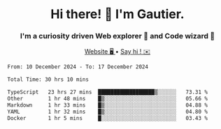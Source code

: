 <h1 align="center">Hi there! 👋 I'm Gautier.</h1>
<h3 align="center">I'm a curiosity driven Web explorer 🚀 and Code wizard 🧙</h3>

<p align="center">
  <a href="https://xisabla.github.io/">Website 🖥️ </a> •
  <a href="mailto:xisabla.dev@gmail.com">Say hi ! ✉️</a>
</p>

<!--START_SECTION:waka-->

```txt
From: 10 December 2024 - To: 17 December 2024

Total Time: 30 hrs 10 mins

TypeScript   23 hrs 27 mins  ██████████████████▒░░░░░░   73.31 %
Other        1 hr 48 mins    █▒░░░░░░░░░░░░░░░░░░░░░░░   05.66 %
Markdown     1 hr 33 mins    █▒░░░░░░░░░░░░░░░░░░░░░░░   04.88 %
YAML         1 hr 32 mins    █▒░░░░░░░░░░░░░░░░░░░░░░░   04.80 %
Docker       1 hr 5 mins     █░░░░░░░░░░░░░░░░░░░░░░░░   03.43 %
```

<!--END_SECTION:waka-->
